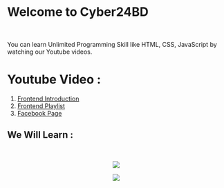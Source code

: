 # Welcome to Cyber24BD
<br>
<p>You can learn Unlimited Programming Skill like <b></b>HTML, CSS, JavaScript</b> by watching our Youtube videos.</p>

# Youtube Video : 
1. <a href="https://youtu.be/fNvCMikld4U">Frontend Introduction</a>
2. <a href="https://www.youtube.com/playlist?list=PLCfDS0QnDfJxeH4T7nnCLKzDNwiqoCwOV">Frontend Playlist</a>
3. <a href="https://facebook.com/toamun.education">Facebook Page</a>

<h2 align=centern>We Will Learn : </h2> 
<br> 

<p align="center">
<img src="https://skillicons.dev/icons?i=nodejs,github,python,javascript,firebase,mongodb,tailwindcss,django"/> </p>
<p align="center">
<img src ="https://skillicons.dev/icons?i=react,bootstrap,mysql,flask,html,css,vscode,figma,git"/> </a> </p>


